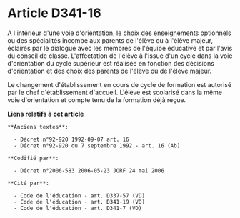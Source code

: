 # Article D341-16

A l'intérieur d'une voie d'orientation, le choix des enseignements optionnels ou des spécialités incombe aux parents de
l'élève ou à l'élève majeur, éclairés par le dialogue avec les membres de l'équipe éducative et par l'avis du conseil de
classe. L'affectation de l'élève à l'issue d'un cycle dans la voie d'orientation du cycle supérieur est réalisée en fonction
des décisions d'orientation et des choix des parents de l'élève ou de l'élève majeur.

Le changement d'établissement en cours de cycle de formation est autorisé par le chef d'établissement d'accueil. L'élève est
scolarisé dans la même voie d'orientation et compte tenu de la formation déjà reçue.

**Liens relatifs à cet article**

	**Anciens textes**:

	  - Décret n°92-920 1992-09-07 art. 16
	  - Décret n°92-920 du 7 septembre 1992 - art. 16 (Ab)

	**Codifié par**:

	  - Décret n°2006-583 2006-05-23 JORF 24 mai 2006

	**Cité par**:

	  - Code de l'éducation - art. D337-57 (VD)
	  - Code de l'éducation - art. D341-19 (VD)
	  - Code de l'éducation - art. D341-7 (VD)
